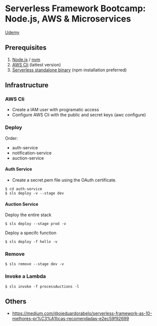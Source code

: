 # Serverless Framework Bootcamp: Node.js, AWS & Microservices

[Udemy](https://www.udemy.com/course/serverless-framework)

## Prerequisites

1. [Node.js](https://nodejs.org) / [nvm](https://github.com/nvm-sh/nvm)
1. [AWS Cli](https://aws.amazon.com/pt/cli/) (lattest version)
1. [Serverless standalone binary](https://www.serverless.com/framework/docs/getting-started/) (npm installation preferred)

## Infrastructure

### AWS Cli

- Create a IAM user with programatic access
- Configure AWS Cli with the public and secret keys (awc configure)

### Deploy

Order:

- auth-service
- notification-service
- auction-service

#### Auth Service

- Create a secret.pem file using the OAuth certificate.

```
$ cd auth-service
$ sls deploy -v --stage dev
```

#### Auction Service

Deploy the entire stack

```
$ sls deploy --stage prod -v
```

Deploy a specifc function

```
$ sls deploy -f hello -v
```

### Remove

```
$ sls remove --stage dev -v
```

### Invoke a Lambda

```
$ sls invoke -f processAuctions -l
```

## Others

- https://medium.com/@oieduardorabelo/serverless-framework-as-10-melhores-pr%C3%A1ticas-recomendadas-e2ec59f92699